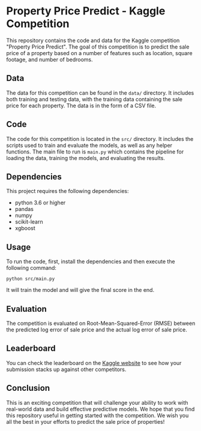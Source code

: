 # Property Price Predict - Kaggle Competition

This repository contains the code and data for the Kaggle competition "Property Price Predict". The goal of this competition is to predict the sale price of a property based on a number of features such as location, square footage, and number of bedrooms.

## Data

The data for this competition can be found in the `data/` directory. It includes both training and testing data, with the training data containing the sale price for each property. The data is in the form of a CSV file.

## Code

The code for this competition is located in the `src/` directory. It includes the scripts used to train and evaluate the models, as well as any helper functions. The main file to run is `main.py` which contains the pipeline for loading the data, training the models, and evaluating the results.

## Dependencies

This project requires the following dependencies:
- python 3.6 or higher
- pandas
- numpy
- scikit-learn
- xgboost

## Usage

To run the code, first, install the dependencies and then execute the following command:
```
python src/main.py
```
It will train the model and will give the final score in the end.

## Evaluation

The competition is evaluated on Root-Mean-Squared-Error (RMSE) between the predicted log error of sale price and the actual log error of sale price.

## Leaderboard

You can check the leaderboard on the [Kaggle website](https://www.kaggle.com/c/property-price-predict/leaderboard) to see how your submission stacks up against other competitors. 

## Conclusion

This is an exciting competition that will challenge your ability to work with real-world data and build effective predictive models. We hope that you find this repository useful in getting started with the competition. We wish you all the best in your efforts to predict the sale price of properties!
